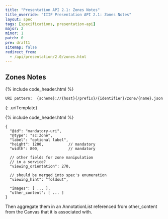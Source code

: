 ```yaml
---
title: "Presentation API 2.1: Zones Notes"
title_override: "IIIF Presentation API 2.1: Zones Notes"
layout: spec
tags: [specifications, presentation-api]
major: 2
minor: 1
patch: 0
pre: draft1
sitemap: false
redirect_from:
  - /api/presentation/2.0/zones.html
---
```


## Zones Notes

{% include code_header.html %}
``` 
URI pattern:  {scheme}://{host}{/prefix}/{identifier}/zone/{name}.json
```
{: .uriTemplate}

{% include code_header.html %}
``` json-doc
{
  "@id": "mandatory-uri",
  "@type": "sc:Zone",
  "label": "optional label",
  "height": 1200,           // mandatory
  "width": 800,             // mandatory

  // other fields for zone manipulation
  // in a service?
  "viewing_orientation": 270,

  // should be merged into spec's enumeration
  "viewing_hint": "foldout",

  "images": [ ... ],
  "other_content": [ ... ]
}
```

Then aggregate them in an AnnotationList referenced from other_content from the Canvas that it is associated with.
